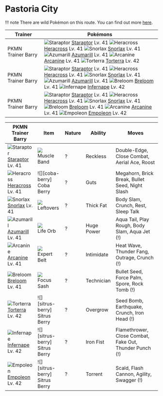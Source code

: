 # Pastoria City

!!! note
    There are wild Pokémon on this route. You can find out more [here](/wild_pokemon/pastoria_city/).


Trainer                    | Pokémons
---                        | ---
PKMN Trainer Barry         | ![][398]  [Staraptor] Lv. 41  ![][214]  [Heracross] Lv. 41  ![][143]  [Snorlax] Lv. 41 <br> ![][184]  [Azumarill] Lv. 41  ![][059]  [Arcanine] Lv. 41  ![][389]  [Torterra] Lv. 42
PKMN Trainer Barry         | ![][398]  [Staraptor] Lv. 41  ![][214]  [Heracross] Lv. 41  ![][143]  [Snorlax] Lv. 41 <br> ![][184]  [Azumarill] Lv. 41  ![][286]  [Breloom] Lv. 41  ![][392]  [Infernape] Lv. 42
PKMN Trainer Barry         | ![][398]  [Staraptor] Lv. 41  ![][214]  [Heracross] Lv. 41  ![][143]  [Snorlax] Lv. 41 <br> ![][286]  [Breloom] Lv. 41  ![][059]  [Arcanine] Lv. 41  ![][395]  [Empoleon] Lv. 42

PKMN Trainer Barry| Item         | Nature  | Ability       | Moves
---               | ---          | ---     | ---           | ---
![][398]<br> [Staraptor] Lv. 41       | ![][muscle-band]<br> Muscle Band        | ?        | Reckless            | Double-Edge, Close Combat, Aerial Ace, Roost
![][214]<br> [Heracross] Lv. 41       | ![][coba-berry]<br> Coba Berry          | ?        | Guts                | Megahorn, Brick Break, Bullet Seed, Night Slash
![][143]<br> [Snorlax] Lv. 41         | ![][leftovers]<br> Leftovers            | ?        | Thick Fat           | Body Slam, Crunch, Rest, Sleep Talk
![][184]<br> [Azumarill] Lv. 41       | ![][life-orb]<br> Life Orb              | ?        | Huge Power          | Aqua Tail, Play Rough, Body Slam, Aqua Jet          (!)
![][059]<br> [Arcanine] Lv. 41        | ![][expert-belt]<br> Expert Belt        | ?        | Intimidate          | Heat Wave, Thunder Fang, Outrage, Crunch            (!)
![][286]<br> [Breloom] Lv. 41         | ![][focus-sash]<br> Focus Sash          | ?        | Technician          | Bullet Seed, Force Palm, Spore, Rock Tomb           (!)
![][389]<br> [Torterra] Lv. 42        | ![][sitrus-berry]<br> Sitrus Berry      | ?        | Overgrow            | Seed Bomb, Earthquake, Crunch, Iron Head            (!)
![][392]<br> [Infernape] Lv. 42       | ![][sitrus-berry]<br> Sitrus Berry      | ?        | Iron Fist           | Flamethrower, Close Combat, Fake Out, Thunder Punch (!)
![][395]<br> [Empoleon] Lv. 42        | ![][sitrus-berry]<br> Sitrus Berry      | ?        | Torrent             | Scald, Flash Cannon, Agility, Swagger               (!)


[059]: https://raw.githubusercontent.com/PokeAPI/sprites/master/sprites/pokemon/59.png "Arcanine"
[143]: https://raw.githubusercontent.com/PokeAPI/sprites/master/sprites/pokemon/143.png "Snorlax"
[184]: https://raw.githubusercontent.com/PokeAPI/sprites/master/sprites/pokemon/184.png "Azumarill"
[214]: https://raw.githubusercontent.com/PokeAPI/sprites/master/sprites/pokemon/214.png "Heracross"
[286]: https://raw.githubusercontent.com/PokeAPI/sprites/master/sprites/pokemon/286.png "Breloom"
[389]: https://raw.githubusercontent.com/PokeAPI/sprites/master/sprites/pokemon/389.png "Torterra"
[392]: https://raw.githubusercontent.com/PokeAPI/sprites/master/sprites/pokemon/392.png "Infernape"
[395]: https://raw.githubusercontent.com/PokeAPI/sprites/master/sprites/pokemon/395.png "Empoleon"
[398]: https://raw.githubusercontent.com/PokeAPI/sprites/master/sprites/pokemon/398.png "Staraptor"
[Arcanine]: /pokemon_changes/059/
[Snorlax]: /pokemon_changes/143/
[Azumarill]: /pokemon_changes/184/
[Heracross]: /pokemon_changes/214/
[Breloom]: /pokemon_changes/286/
[Torterra]: /pokemon_changes/389/
[Infernape]: /pokemon_changes/392/
[Empoleon]: /pokemon_changes/395/
[Staraptor]: /pokemon_changes/398/
[expert-belt]: https://raw.githubusercontent.com/PokeAPI/sprites/master/sprites/items/expert-belt.png
[focus-sash]: https://raw.githubusercontent.com/PokeAPI/sprites/master/sprites/items/focus-sash.png
[leftovers]: https://raw.githubusercontent.com/PokeAPI/sprites/master/sprites/items/leftovers.png
[life-orb]: https://raw.githubusercontent.com/PokeAPI/sprites/master/sprites/items/life-orb.png
[muscle-band]: https://raw.githubusercontent.com/PokeAPI/sprites/master/sprites/items/muscle-band.png
